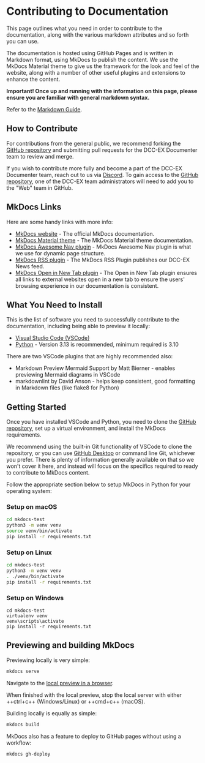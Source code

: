 # Contributing to Documentation

This page outlines what you need in order to contribute to the documentation, along with the various markdown attributes and so forth you can use.

The documentation is hosted using GitHub Pages and is written in Markdown format, using MkDocs to publish the content. We use the MkDocs Material theme to give us the framework for the look and feel of the website, along with a number of other useful plugins and extensions to enhance the content.

**Important! Once up and running with the information on this page, please ensure you are familiar with general markdown syntax.**

Refer to the [Markdown Guide](https://www.markdownguide.org/).

## How to Contribute

For contributions from the general public, we recommend forking the [GitHub repository](https://github.com/DCC-EX/dcc-ex.github.io) and submitting pull requests for the DCC-EX Documenter team to review and merge.

If you wish to contribute more fully and become a part of the DCC-EX Documenter team, reach out to us via [Discord](https://discord.gg/y2sB4Fp). To gain access to the [GitHub repository](https://github.com/DCC-EX/dcc-ex.github.io), one of the DCC-EX team administrators will need to add you to the "Web" team in GitHub.

## MkDocs Links

Here are some handy links with more info:

- [MkDocs website](https://www.mkdocs.org/) - The official MkDocs documentation.
- [MkDocs Material theme](https://squidfunk.github.io/mkdocs-material/) - The MkDocs Material theme documentation.
- [MkDocs Awesome Nav plugin](https://lukasgeiter.github.io/mkdocs-awesome-nav/) - MkDocs Awesome Nav plugin is what we use for dynamic page structure.
- [MkDocs RSS plugin](https://guts.github.io/mkdocs-rss-plugin/) - The MkDocs RSS Plugin publishes our DCC-EX News feed.
- [MkDocs Open in New Tab plugin](https://github.com/JakubAndrysek/mkdocs-open-in-new-tab) - The Open in New Tab plugin ensures all links to external websites open in a new tab to ensure the users' browsing experience in our documentation is consistent.

## What You Need to Install

This is the list of software you need to successfully contribute to the documentation, including being able to preview it locally:

- [Visual Studio Code (VSCode)](https://code.visualstudio.com/)
- [Python](https://www.python.org/) - Version 3.13 is recommended, minimum required is 3.10

There are two VSCode plugins that are highly recommended also:

- Markdown Preview Mermaid Support by Matt Bierner - enables previewing Mermaid diagrams in VSCode
- markdownlint by David Anson - helps keep consistent, good formatting in Markdown files (like flake8 for Python)

## Getting Started

Once you have installed VSCode and Python, you need to clone the [GitHub repository](https://github.com/DCC-EX/dcc-ex.github.io), set up a virtual environment, and install the MkDocs requirements.

We recommend using the built-in Git functionality of VSCode to clone the repository, or you can use [GitHub Desktop](https://github.com/apps/desktop) or command line Git, whichever you prefer. There is plenty of information generally available on that so we won't cover it here, and instead will focus on the specifics required to ready to contribute to MkDocs content.

Follow the appropriate section below to setup MkDocs in Python for your operating system:

### Setup on macOS

```bash
cd mkdocs-test
python3 -m venv venv
source venv/bin/activate
pip install -r requirements.txt
```

### Setup on Linux

``` bash
cd mkdocs-test
python3 -m venv venv
. ./venv/bin/activate
pip install -r requirements.txt
```

### Setup on Windows

```console
cd mkdocs-test
virtualenv venv
venv\scripts\activate
pip install -r requirements.txt
```

## Previewing and building MkDocs

Previewing locally is very simple:

```bash
mkdocs serve
```

Navigate to the [local preview in a browser](http://localhost:8000/mkdocs-test/).

When finished with the local preview, stop the local server with either ++ctrl+c++ (Windows/Linux) or ++cmd+c++ (macOS).

Building locally is equally as simple:

```bash
mkdocs build
```

MkDocs also has a feature to deploy to GitHub pages without using a workflow:

```bash
mkdocs gh-deploy
```

